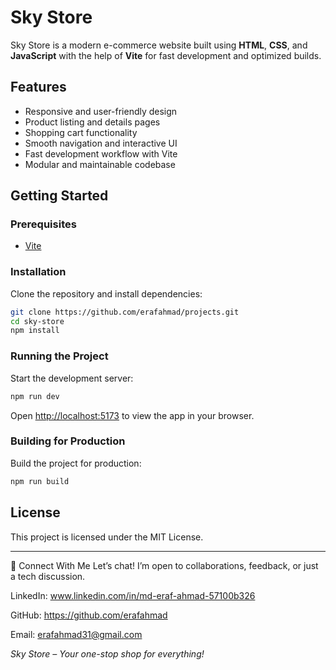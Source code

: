# Sky Store

Sky Store is a modern e-commerce website built using **HTML**, **CSS**, and **JavaScript** with the help of **Vite** for fast development and optimized builds.

## Features

- Responsive and user-friendly design
- Product listing and details pages
- Shopping cart functionality
- Smooth navigation and interactive UI
- Fast development workflow with Vite
- Modular and maintainable codebase

## Getting Started

### Prerequisites

- [Vite](https://vitejs.dev/)

### Installation

Clone the repository and install dependencies:

```bash
git clone https://github.com/erafahmad/projects.git
cd sky-store
npm install
```

### Running the Project

Start the development server:

```bash
npm run dev
```

Open [http://localhost:5173](http://localhost:5173) to view the app in your browser.

### Building for Production

Build the project for production:

```bash
npm run build
```

## License

This project is licensed under the MIT License.

---

🔗 Connect With Me
Let’s chat! I’m open to collaborations, feedback, or just a tech discussion.

LinkedIn: www.linkedin.com/in/md-eraf-ahmad-57100b326

GitHub: https://github.com/erafahmad

Email: erafahmad31@gmail.com


*Sky Store – Your one-stop shop for everything!*